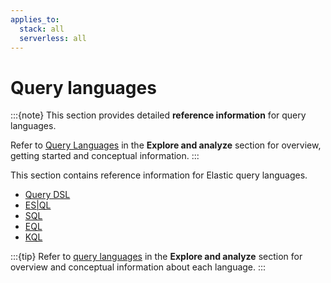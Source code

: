 ```yaml
---
applies_to:
  stack: all
  serverless: all
---
```

# Query languages

:::{note}
This section provides detailed **reference information** for query languages.

Refer to [Query Languages](docs-content://explore-analyze/query-filter/languages.md) in the **Explore and analyze** section for overview, getting started and conceptual information.
:::

This section contains reference information for Elastic query languages.

* [Query DSL](querydsl.md)
* [ES|QL](esql.md)
* [SQL](sql.md)
* [EQL](eql.md)
* [KQL](kql.md)

:::{tip}
Refer to [query languages](docs-content://explore-analyze/query-filter/languages.md) in the **Explore and analyze** section for overview and conceptual information about each language.
:::